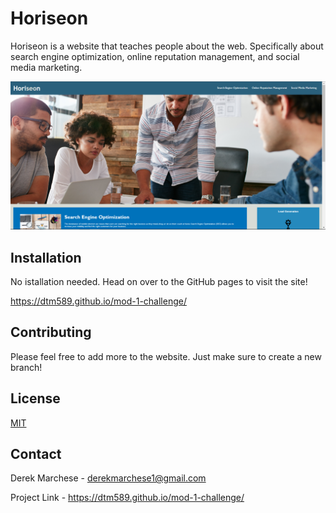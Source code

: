 # Horiseon

Horiseon is a website that teaches people about the web. Specifically about search engine optimization, online reputation management, and social media marketing.

<img src="assets\images\Capture.PNG" alt="Picture of finished website">

## Installation

No istallation needed. Head on over to the GitHub pages to visit the site!

https://dtm589.github.io/mod-1-challenge/


## Contributing

Please feel free to add more to the website. Just make sure to create a new branch!

## License

[MIT](https://choosealicense.com/licenses/mit/)

## Contact

Derek Marchese - derekmarchese1@gmail.com

Project Link - https://dtm589.github.io/mod-1-challenge/